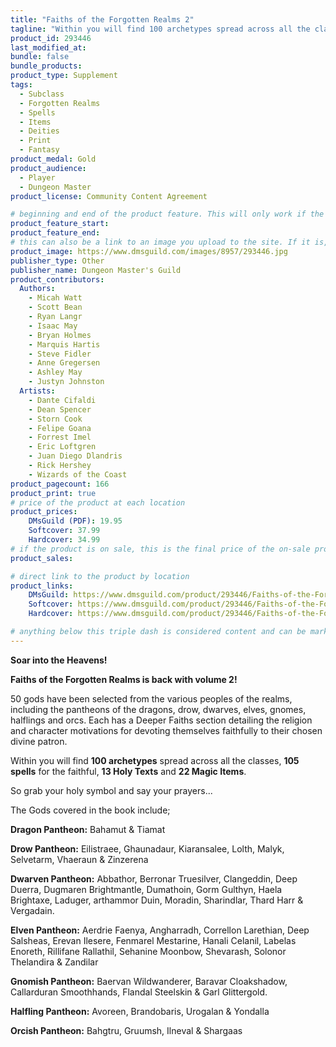 ```yaml
---
title: "Faiths of the Forgotten Realms 2"
tagline: "Within you will find 100 archetypes spread across all the classes, 105 spells for the faithful, 13 Holy Texts and 22 Magic Items."
product_id: 293446
last_modified_at:
bundle: false
bundle_products:
product_type: Supplement
tags:
  - Subclass
  - Forgotten Realms
  - Spells
  - Items
  - Deities
  - Print
  - Fantasy
product_medal: Gold
product_audience:
  - Player
  - Dungeon Master
product_license: Community Content Agreement

# beginning and end of the product feature. This will only work if the site is updated within several weeks of when the feature is supposed to happen. Making a new post counts as updating.
product_feature_start: 
product_feature_end: 
# this can also be a link to an image you upload to the site. If it is, it must start with a "/" or be a full link
product_image: https://www.dmsguild.com/images/8957/293446.jpg
publisher_type: Other
publisher_name: Dungeon Master's Guild
product_contributors:
  Authors:
    - Micah Watt
    - Scott Bean
    - Ryan Langr
    - Isaac May
    - Bryan Holmes
    - Marquis Hartis
    - Steve Fidler
    - Anne Gregersen
    - Ashley May
    - Justyn Johnston
  Artists:
    - Dante Cifaldi
    - Dean Spencer
    - Storn Cook
    - Felipe Goana
    - Forrest Imel
    - Eric Loftgren
    - Juan Diego Dlandris
    - Rick Hershey
    - Wizards of the Coast
product_pagecount: 166
product_print: true
# price of the product at each location
product_prices:
    DMsGuild (PDF): 19.95
    Softcover: 37.99
    Hardcover: 34.99
# if the product is on sale, this is the final price of the on-sale product for each location that it is on sale. The sales % will be calculated and displayed based on the difference between product_prices and product_sales
product_sales:

# direct link to the product by location
product_links:
    DMsGuild: https://www.dmsguild.com/product/293446/Faiths-of-the-Forgotten-Realms-2?affiliate_id=1713687
    Softcover: https://www.dmsguild.com/product/293446/Faiths-of-the-Forgotten-Realms-2?affiliate_id=1713687
    Hardcover: https://www.dmsguild.com/product/293446/Faiths-of-the-Forgotten-Realms-2?affiliate_id=1713687

# anything below this triple dash is considered content and can be markup or html. It should be fully HTML compatible as long as your tags are formatted correctly.
---
```

**Soar into the Heavens!**

**Faiths of the Forgotten Realms is back with volume 2!**

50 gods have been selected from the various peoples of the realms, including the pantheons of the dragons, drow, dwarves, elves, gnomes, halflings and orcs. Each has a Deeper Faiths section detailing the religion and character motivations for devoting themselves faithfully to their chosen divine patron. 

Within you will find **100 archetypes** spread across all the classes, **105 spells** for the faithful, **13 Holy Texts** and **22 Magic Items**.

So grab your holy symbol and say your prayers... 

The Gods covered in the book include;

**Dragon Pantheon:** Bahamut & Tiamat

**Drow Pantheon:** Eilistraee, Ghaunadaur, Kiaransalee, Lolth, Malyk, Selvetarm, Vhaeraun & Zinzerena

**Dwarven Pantheon:** Abbathor, Berronar Truesilver, Clangeddin, Deep Duerra, Dugmaren Brightmantle, Dumathoin, Gorm Gulthyn, Haela Brightaxe, Laduger, arthammor Duin, Moradin, Sharindlar, Thard Harr & Vergadain.

**Elven Pantheon:** Aerdrie Faenya, Angharradh, Correllon Larethian, Deep Salsheas, Erevan Ilesere, Fenmarel Mestarine, Hanali Celanil, Labelas Enoreth, Rillifane Rallathil, Sehanine Moonbow, Shevarash, Solonor Thelandira & Zandilar

**Gnomish Pantheon:** Baervan Wildwanderer, Baravar Cloakshadow, Callarduran Smoothhands, Flandal Steelskin & Garl Glittergold.

**Halfling Pantheon:** Avoreen, Brandobaris, Urogalan & Yondalla

**Orcish Pantheon:** Bahgtru, Gruumsh, Ilneval & Shargaas  